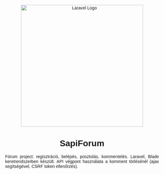 <div style="font-family: arial">
<p align="center"><a href="https://laravel.com" target="_blank"><img src="https://sapientia.ro/content/images/IMG_20211103_085923_f-810009.jpg" width="400" alt="Laravel Logo"></a></p>
<h1 align="center">SapiForum</h1>
<p align="justify">Fórum project: regisztráció, belépés, posztolás, kommentelés. Laravel, Blade keretrendszerben készült. API végpont használata a komment törlésénél (ajax segítségével, CSRF token ellenőrzés).</p>
</div>
